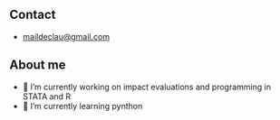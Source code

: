 ## Contact

- maildeclau@gmail.com

## About me 

- 🔭 I’m currently working on impact evaluations and programming in STATA and R
- 🌱 I’m currently learning pynthon


